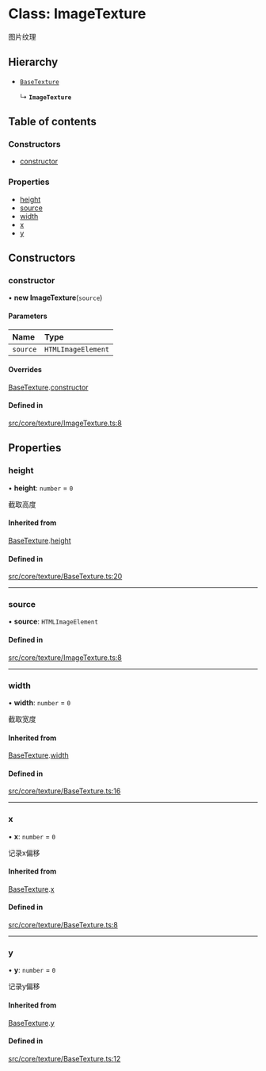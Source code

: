 # Class: ImageTexture

图片纹理

## Hierarchy

- [`BaseTexture`](BaseTexture.md)

  ↳ **`ImageTexture`**

## Table of contents

### Constructors

- [constructor](ImageTexture.md#constructor)

### Properties

- [height](ImageTexture.md#height)
- [source](ImageTexture.md#source)
- [width](ImageTexture.md#width)
- [x](ImageTexture.md#x)
- [y](ImageTexture.md#y)

## Constructors

### constructor

• **new ImageTexture**(`source`)

#### Parameters

| Name | Type |
| :------ | :------ |
| `source` | `HTMLImageElement` |

#### Overrides

[BaseTexture](BaseTexture.md).[constructor](BaseTexture.md#constructor)

#### Defined in

[src/core/texture/ImageTexture.ts:8](https://github.com/hxg2050/hxg/blob/51e5ed2/src/core/texture/ImageTexture.ts#L8)

## Properties

### height

• **height**: `number` = `0`

截取高度

#### Inherited from

[BaseTexture](BaseTexture.md).[height](BaseTexture.md#height)

#### Defined in

[src/core/texture/BaseTexture.ts:20](https://github.com/hxg2050/hxg/blob/51e5ed2/src/core/texture/BaseTexture.ts#L20)

___

### source

• **source**: `HTMLImageElement`

#### Defined in

[src/core/texture/ImageTexture.ts:8](https://github.com/hxg2050/hxg/blob/51e5ed2/src/core/texture/ImageTexture.ts#L8)

___

### width

• **width**: `number` = `0`

截取宽度

#### Inherited from

[BaseTexture](BaseTexture.md).[width](BaseTexture.md#width)

#### Defined in

[src/core/texture/BaseTexture.ts:16](https://github.com/hxg2050/hxg/blob/51e5ed2/src/core/texture/BaseTexture.ts#L16)

___

### x

• **x**: `number` = `0`

记录x偏移

#### Inherited from

[BaseTexture](BaseTexture.md).[x](BaseTexture.md#x)

#### Defined in

[src/core/texture/BaseTexture.ts:8](https://github.com/hxg2050/hxg/blob/51e5ed2/src/core/texture/BaseTexture.ts#L8)

___

### y

• **y**: `number` = `0`

记录y偏移

#### Inherited from

[BaseTexture](BaseTexture.md).[y](BaseTexture.md#y)

#### Defined in

[src/core/texture/BaseTexture.ts:12](https://github.com/hxg2050/hxg/blob/51e5ed2/src/core/texture/BaseTexture.ts#L12)

